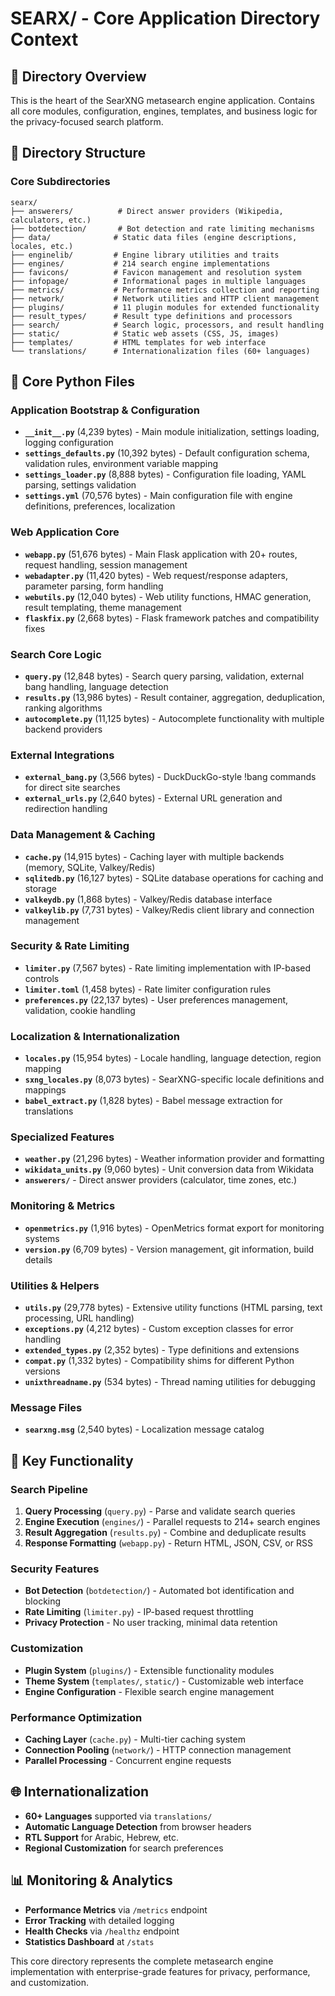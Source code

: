 # SEARX/ - Core Application Directory Context

## 📁 Directory Overview
This is the heart of the SearXNG metasearch engine application. Contains all core modules, configuration, engines, templates, and business logic for the privacy-focused search platform.

## 📂 Directory Structure

### Core Subdirectories
```
searx/
├── answerers/          # Direct answer providers (Wikipedia, calculators, etc.)
├── botdetection/       # Bot detection and rate limiting mechanisms  
├── data/              # Static data files (engine descriptions, locales, etc.)
├── enginelib/         # Engine library utilities and traits
├── engines/           # 214 search engine implementations
├── favicons/          # Favicon management and resolution system
├── infopage/          # Informational pages in multiple languages
├── metrics/           # Performance metrics collection and reporting
├── network/           # Network utilities and HTTP client management
├── plugins/           # 11 plugin modules for extended functionality
├── result_types/      # Result type definitions and processors
├── search/            # Search logic, processors, and result handling
├── static/            # Static web assets (CSS, JS, images)
├── templates/         # HTML templates for web interface
└── translations/      # Internationalization files (60+ languages)
```

## 📄 Core Python Files

### Application Bootstrap & Configuration
- **`__init__.py`** (4,239 bytes) - Main module initialization, settings loading, logging configuration
- **`settings_defaults.py`** (10,392 bytes) - Default configuration schema, validation rules, environment variable mapping
- **`settings_loader.py`** (8,888 bytes) - Configuration file loading, YAML parsing, settings validation
- **`settings.yml`** (70,576 bytes) - Main configuration file with engine definitions, preferences, localization

### Web Application Core  
- **`webapp.py`** (51,676 bytes) - Main Flask application with 20+ routes, request handling, session management
- **`webadapter.py`** (11,420 bytes) - Web request/response adapters, parameter parsing, form handling
- **`webutils.py`** (12,040 bytes) - Web utility functions, HMAC generation, result templating, theme management
- **`flaskfix.py`** (2,668 bytes) - Flask framework patches and compatibility fixes

### Search Core Logic
- **`query.py`** (12,848 bytes) - Search query parsing, validation, external bang handling, language detection
- **`results.py`** (13,986 bytes) - Result container, aggregation, deduplication, ranking algorithms
- **`autocomplete.py`** (11,125 bytes) - Autocomplete functionality with multiple backend providers

### External Integrations
- **`external_bang.py`** (3,566 bytes) - DuckDuckGo-style !bang commands for direct site searches
- **`external_urls.py`** (2,640 bytes) - External URL generation and redirection handling

### Data Management & Caching
- **`cache.py`** (14,915 bytes) - Caching layer with multiple backends (memory, SQLite, Valkey/Redis)
- **`sqlitedb.py`** (16,127 bytes) - SQLite database operations for caching and storage
- **`valkeydb.py`** (1,868 bytes) - Valkey/Redis database interface
- **`valkeylib.py`** (7,731 bytes) - Valkey/Redis client library and connection management

### Security & Rate Limiting
- **`limiter.py`** (7,567 bytes) - Rate limiting implementation with IP-based controls
- **`limiter.toml`** (1,458 bytes) - Rate limiter configuration rules
- **`preferences.py`** (22,137 bytes) - User preferences management, validation, cookie handling

### Localization & Internationalization
- **`locales.py`** (15,954 bytes) - Locale handling, language detection, region mapping
- **`sxng_locales.py`** (8,073 bytes) - SearXNG-specific locale definitions and mappings
- **`babel_extract.py`** (1,828 bytes) - Babel message extraction for translations

### Specialized Features
- **`weather.py`** (21,296 bytes) - Weather information provider and formatting
- **`wikidata_units.py`** (9,060 bytes) - Unit conversion data from Wikidata
- **`answerers/`** - Direct answer providers (calculator, time zones, etc.)

### Monitoring & Metrics
- **`openmetrics.py`** (1,916 bytes) - OpenMetrics format export for monitoring systems
- **`version.py`** (6,709 bytes) - Version management, git information, build details

### Utilities & Helpers  
- **`utils.py`** (29,778 bytes) - Extensive utility functions (HTML parsing, text processing, URL handling)
- **`exceptions.py`** (4,212 bytes) - Custom exception classes for error handling
- **`extended_types.py`** (2,352 bytes) - Type definitions and extensions
- **`compat.py`** (1,332 bytes) - Compatibility shims for different Python versions
- **`unixthreadname.py`** (534 bytes) - Thread naming utilities for debugging

### Message Files
- **`searxng.msg`** (2,540 bytes) - Localization message catalog

## 🔧 Key Functionality

### Search Pipeline
1. **Query Processing** (`query.py`) - Parse and validate search queries
2. **Engine Execution** (`engines/`) - Parallel requests to 214+ search engines  
3. **Result Aggregation** (`results.py`) - Combine and deduplicate results
4. **Response Formatting** (`webapp.py`) - Return HTML, JSON, CSV, or RSS

### Security Features
- **Bot Detection** (`botdetection/`) - Automated bot identification and blocking
- **Rate Limiting** (`limiter.py`) - IP-based request throttling
- **Privacy Protection** - No user tracking, minimal data retention

### Customization
- **Plugin System** (`plugins/`) - Extensible functionality modules
- **Theme System** (`templates/`, `static/`) - Customizable web interface
- **Engine Configuration** - Flexible search engine management

### Performance Optimization
- **Caching Layer** (`cache.py`) - Multi-tier caching system
- **Connection Pooling** (`network/`) - HTTP connection management
- **Parallel Processing** - Concurrent engine requests

## 🌐 Internationalization
- **60+ Languages** supported via `translations/`
- **Automatic Language Detection** from browser headers
- **RTL Support** for Arabic, Hebrew, etc.
- **Regional Customization** for search preferences

## 📊 Monitoring & Analytics
- **Performance Metrics** via `/metrics` endpoint
- **Error Tracking** with detailed logging
- **Health Checks** via `/healthz` endpoint
- **Statistics Dashboard** at `/stats`

This core directory represents the complete metasearch engine implementation with enterprise-grade features for privacy, performance, and customization.